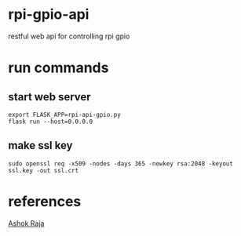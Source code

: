 # rpi-gpio-api
restful web api for controlling rpi gpio

# run commands

## start web server

```
export FLASK_APP=rpi-api-gpio.py
flask run --host=0.0.0.0
```

## make ssl key

```
sudo openssl req -x509 -nodes -days 365 -newkey rsa:2048 -keyout ssl.key -out ssl.crt

```

# references

[Ashok Raja](http://www.ashokraja.me/post/Raspberry-Pi-System-Information-Web-Application-with-Python-and-Flask.aspx)